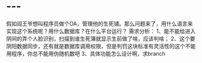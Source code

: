 # ---
假如阎王爷想叫程序员做个OA，管理他的生死铺。那么问题来了，用什么语言来实现这个系统呢？用什么数据库？在什么平台运行？
需求分析：
1、能不能给进入阴间的弄个人脸识别，扫描到谁生死簿就显示生前做了啥，应该判啥；
2、这个要阴阳数据同步，还有就是数据库调用权限，但是判罚这块标准有灵活性的这个不能用程序，你总不能用伪随机数吧
3、具体功能怎么设计啊，求branch
 
